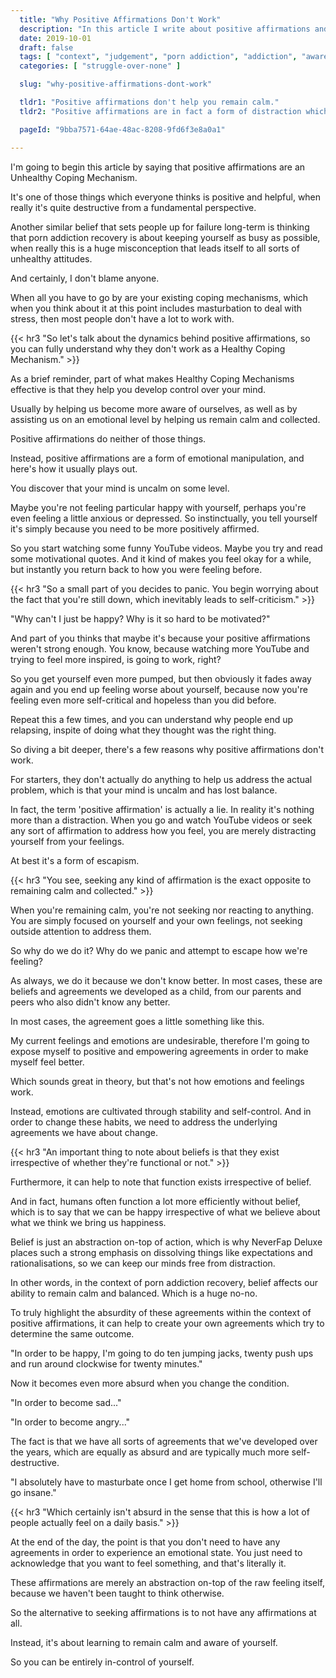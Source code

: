 ```yaml
---
  title: "Why Positive Affirmations Don't Work"
  description: "In this article I write about positive affirmations and why they don't work as an effective coping strategy."
  date: 2019-10-01
  draft: false
  tags: [ "context", "judgement", "porn addiction", "addiction", "awareness", "awareness exercises", "perspective", "nofap", "neverfap", "neverfap deluxe" ]
  categories: [ "struggle-over-none" ]

  slug: "why-positive-affirmations-dont-work"

  tldr1: "Positive affirmations don't help you remain calm."
  tldr2: "Positive affirmations are in fact a form of distraction which almost always leads to relapse."

  pageId: "9bba7571-64ae-48ac-8208-9fd6f3e8a0a1"

---
```


<!-- Will need an edit -->

I'm going to begin this article by saying that positive affirmations are an Unhealthy Coping Mechanism.

It's one of those things which everyone thinks is positive and helpful, when really it's quite destructive from a fundamental perspective.

Another similar belief that sets people up for failure long-term is thinking that porn addiction recovery is about keeping yourself as busy as possible, when really this is a huge misconception that leads itself to all sorts of unhealthy attitudes.

And certainly, I don't blame anyone.

When all you have to go by are your existing coping mechanisms, which when you think about it at this point includes masturbation to deal with stress, then most people don't have a lot to work with.


{{< hr3 "So let's talk about the dynamics behind positive affirmations, so you can fully understand why they don't work as a Healthy Coping Mechanism." >}}


As a brief reminder, part of what makes Healthy Coping Mechanisms effective is that they help you develop control over your mind.

Usually by helping us become more aware of ourselves, as well as by assisting us on an emotional level by helping us remain calm and collected.

Positive affirmations do neither of those things.

Instead, positive affirmations are a form of emotional manipulation, and here's how it usually plays out.

You discover that your mind is uncalm on some level.

Maybe you're not feeling particular happy with yourself, perhaps you're even feeling a little anxious or depressed. So instinctually, you tell yourself it's simply because you need to be more positively affirmed.

So you start watching some funny YouTube videos. Maybe you try and read some motivational quotes. And it kind of makes you feel okay for a while, but instantly you return back to how you were feeling before.


{{< hr3 "So a small part of you decides to panic. You begin worrying about the fact that you're still down, which inevitably leads to self-criticism." >}}


"Why can't I just be happy? Why is it so hard to be motivated?"

And part of you thinks that maybe it's because your positive affirmations weren't strong enough. You know, because watching more YouTube and trying to feel more inspired, is going to work, right?

So you get yourself even more pumped, but then obviously it fades away again and you end up feeling worse about yourself, because now you're feeling even more self-critical and hopeless than you did before.

Repeat this a few times, and you can understand why people end up relapsing, inspite of doing what they thought was the right thing.

So diving a bit deeper, there's a few reasons why positive affirmations don't work.

For starters, they don't actually do anything to help us address the actual problem, which is that your mind is uncalm and has lost balance.

In fact, the term 'positive affirmation' is actually a lie. In reality it's nothing more than a distraction. When you go and watch YouTube videos or seek any sort of affirmation to address how you feel, you are merely distracting yourself from your feelings.

At best it's a form of escapism.


{{< hr3 "You see, seeking any kind of affirmation is the exact opposite to remaining calm and collected." >}}


When you're remaining calm, you're not seeking nor reacting to anything. You are simply focused on yourself and your own feelings, not seeking outside attention to address them.

So why do we do it? Why do we panic and attempt to escape how we're feeling?

As always, we do it because we don't know better. In most cases, these are beliefs and agreements we developed as a child, from our parents and peers who also didn't know any better.

In most cases, the agreement goes a little something like this.

My current feelings and emotions are undesirable, therefore I'm going to expose myself to positive and empowering agreements in order to make myself feel better.

Which sounds great in theory, but that's not how emotions and feelings work.

Instead, emotions are cultivated through stability and self-control. And in order to change these habits, we need to address the underlying agreements we have about change.


{{< hr3 "An important thing to note about beliefs is that they exist irrespective of whether they're functional or not." >}}


Furthermore, it can help to note that function exists irrespective of belief.

And in fact, humans often function a lot more efficiently without belief, which is to say that we can be happy irrespective of what we believe about what we think we bring us happiness.

Belief is just an abstraction on-top of action, which is why NeverFap Deluxe places such a strong emphasis on dissolving things like expectations and rationalisations, so we can keep our minds free from distraction.

In other words, in the context of porn addiction recovery, belief affects our ability to remain calm and balanced. Which is a huge no-no.

To truly highlight the absurdity of these agreements within the context of positive affirmations, it can help to create your own agreements which try to determine the same outcome.


"In order to be happy, I'm going to do ten jumping jacks, twenty push ups and run around clockwise for twenty minutes."


Now it becomes even more absurd when you change the condition.

"In order to become sad..."

"In order to become angry..."

The fact is that we have all sorts of agreements that we've developed over the years, which are equally as absurd and are typically much more self-destructive.

"I absolutely have to masturbate once I get home from school, otherwise I'll go insane."


{{< hr3 "Which certainly isn't absurd in the sense that this is how a lot of people actually feel on a daily basis." >}}


At the end of the day, the point is that you don't need to have any agreements in order to experience an emotional state. You just need to acknowledge that you want to feel something, and that's literally it.

These affirmations are merely an abstraction on-top of the raw feeling itself, because we haven't been taught to think otherwise.

So the alternative to seeking affirmations is to not have any affirmations at all.

Instead, it's about learning to remain calm and aware of yourself.

So you can be entirely in-control of yourself.
